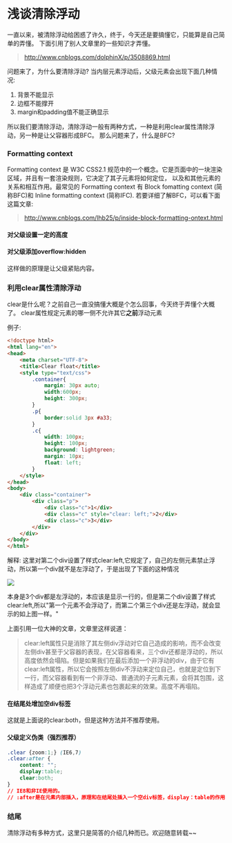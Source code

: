 # 浅谈清除浮动

一直以来，被清除浮动给困惑了许久，终于，今天还是要搞懂它，只能算是自己简单的弄懂。
下面引用了别人文章里的一些知识才弄懂。

> http://www.cnblogs.com/dolphinX/p/3508869.html

问题来了，为什么要清除浮动?
当内层元素浮动后，父级元素会出现下面几种情况:

1. 背景不能显示
2. 边框不能撑开
3. margin和padding值不能正确显示

所以我们要清除浮动，清除浮动一般有两种方式，一种是利用clear属性清除浮动，另一种是让父容器形成BFC。 
那么问题来了，什么是BFC?


### Formatting context

Formatting context 是 W3C CSS2.1 规范中的一个概念。它是页面中的一块渲染区域，并且有一套渲染规则，它决定了其子元素将如何定位，
以及和其他元素的关系和相互作用。最常见的 Formatting context 有 Block fomatting context (简称BFC)和 Inline formatting context (简称IFC). 若要详细了解BFC，可以看下面这篇文章:

> http://www.cnblogs.com/lhb25/p/inside-block-formatting-ontext.html 

#### 对父级设置一定的高度

#### 对父级添加overflow:hidden

这样做的原理是让父级紧贴内容。

### 利用clear属性清除浮动
clear是什么呢？之前自己一直没搞懂大概是个怎么回事，今天终于弄懂个大概了。
clear属性规定元素的哪一侧不允许其它**之前**浮动元素

例子:

```html
<!doctype html>
<html lang="en">
<head>
    <meta charset="UTF-8">
    <title>Clear float</title>
    <style type="text/css">
        .container{
            margin: 30px auto;
            width:600px;
            height: 300px;
        }
        .p{
            border:solid 3px #a33;
        }
        .c{
            width: 100px;
            height: 100px;
            background: lightgreen;
            margin: 10px;
            float: left;
        }
    </style>
</head>
<body>
    <div class="container">
        <div class="p">
            <div class="c">1</div>
            <div class="c" style="clear: left;">2</div>
            <div class="c">3</div>
        </div>
    </div>
</body>
</html>
```

解释:
这里对第二个div设置了样式clear:left,它规定了，自己的左侧元素禁止浮动，所以第一个div就不是左浮动了，于是出现了下面的这种情况

![](http://oc1qt6u5g.bkt.clouddn.com/float1.png)

本身是3个div都是左浮动的，本应该是显示一行的，但是第二个div设置了样式clear:left,所以"第一个元素不会浮动了，而第二个第三个div还是左浮动，就会显示的如上图一样。"

上面引用一位大神的文章，文章里这样说道：
> clear:left属性只是消除了其左侧div浮动对它自己造成的影响，而不会改变左侧div甚至于父容器的表现，在父容器看来，三个div还都是浮动的，所以高度依然会塌陷。但是如果我们在最后添加一个非浮动的div，由于它有clear:left属性，所以它会按照左侧div不浮动来定位自己，也就是定位到下一行，而父容器看到有一个非浮动、普通流的子元素元素，会将其包围，这样造成了顺便也把3个浮动元素也包裹起来的效果。高度不再塌陷。


#### 在结尾处增加空div标签

这就是上面说的clear:both，但是这种方法并不推荐使用。

#### 父级定义伪类（强烈推荐）

```css
.clear {zoom:1;} (IE6,7)
.clear:after {
	content: "";
	display:table;
	clear:both;
}
// IE8和非IE使用的。
// :after是在元素内部插入，原理和在结尾处插入一个空div标签，display：table的作用是形成BFC
```

### 结尾

清除浮动有多种方式，这里只是简答的介绍几种而已。欢迎随意转载~~
